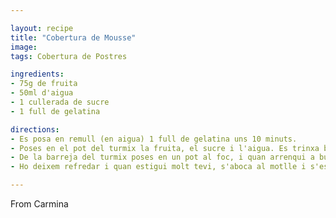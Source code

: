 ```yaml
---

layout: recipe
title: "Cobertura de Mousse"
image: 
tags: Cobertura de Postres

ingredients:
- 75g de fruita
- 50ml d'aigua
- 1 cullerada de sucre
- 1 full de gelatina

directions:
- Es posa en remull (en aigua) 1 full de gelatina uns 10 minuts.
- Poses en el pot del turmix la fruita, el sucre i l'aigua. Es trinxa bé.
- De la barreja del turmix poses en un pot al foc, i quan arrenqui a bullir ho retirem del foc i hi desfem la gelatina remullada (tot ben remenat).
- Ho deixem refredar i quan estigui molt tevi, s'aboca al motlle i s'espera 1h a la nevera.

---
```


From Carmina
